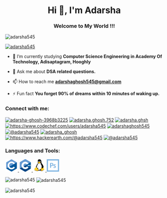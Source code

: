 <h1 align="center">Hi 👋, I'm Adarsha</h1>
<h3 align="center">Welcome to My World !!!</h3>

<p align="left"> <img src="https://komarev.com/ghpvc/?username=adarsha545&label=Profile%20views&color=0e75b6&style=flat" alt="adarsha545" /> </p>

<p align="left"> <a href="https://github.com/ryo-ma/github-profile-trophy"><img src="https://github-profile-trophy.vercel.app/?username=adarsha545" alt="adarsha545" /></a> </p>

- 🌱 I’m currently studying **Computer Science Engineering in Academy Of Technology, Adisaptagram, Hooghly**

- 💬 Ask me about **DSA related questions.**

- 📫 How to reach me **adarshaghosh545@gmail.com**

- ⚡ Fun fact **You forget 90% of dreams within 10 minutes of waking up.**

<h3 align="left">Connect with me:</h3>
<p align="left">
<a href="https://linkedin.com/in/adarsha-ghosh-3968b3225" target="blank"><img align="center" src="https://raw.githubusercontent.com/rahuldkjain/github-profile-readme-generator/master/src/images/icons/Social/linked-in-alt.svg" alt="adarsha-ghosh-3968b3225" height="30" width="40" /></a>
<a href="https://fb.com/adarsha.ghosh.752" target="blank"><img align="center" src="https://raw.githubusercontent.com/rahuldkjain/github-profile-readme-generator/master/src/images/icons/Social/facebook.svg" alt="adarsha.ghosh.752" height="30" width="40" /></a>
<a href="https://instagram.com/adarsha.ghsh" target="blank"><img align="center" src="https://raw.githubusercontent.com/rahuldkjain/github-profile-readme-generator/master/src/images/icons/Social/instagram.svg" alt="adarsha.ghsh" height="30" width="40" /></a>
<a href="https://www.codechef.com/users/https://www.codechef.com/users/adarsha545" target="blank"><img align="center" src="https://cdn.jsdelivr.net/npm/simple-icons@3.1.0/icons/codechef.svg" alt="https://www.codechef.com/users/adarsha545" height="30" width="40" /></a>
<a href="https://www.hackerrank.com/adarshaghosh545" target="blank"><img align="center" src="https://raw.githubusercontent.com/rahuldkjain/github-profile-readme-generator/master/src/images/icons/Social/hackerrank.svg" alt="adarshaghosh545" height="30" width="40" /></a>
<a href="https://codeforces.com/profile/@adarsha545" target="blank"><img align="center" src="https://raw.githubusercontent.com/rahuldkjain/github-profile-readme-generator/master/src/images/icons/Social/codeforces.svg" alt="@adarsha545" height="30" width="40" /></a>
<a href="https://www.leetcode.com/adarsha_ghosh" target="blank"><img align="center" src="https://raw.githubusercontent.com/rahuldkjain/github-profile-readme-generator/master/src/images/icons/Social/leet-code.svg" alt="adarsha_ghosh" height="30" width="40" /></a>
<a href="https://www.hackerearth.com/https://www.hackerearth.com/@adarsha545" target="blank"><img align="center" src="https://raw.githubusercontent.com/rahuldkjain/github-profile-readme-generator/master/src/images/icons/Social/hackerearth.svg" alt="https://www.hackerearth.com/@adarsha545" height="30" width="40" /></a>
<a href="https://auth.geeksforgeeks.org/user/@adarsha545" target="blank"><img align="center" src="https://raw.githubusercontent.com/rahuldkjain/github-profile-readme-generator/master/src/images/icons/Social/geeks-for-geeks.svg" alt="@adarsha545" height="30" width="40" /></a>
</p>

<h3 align="left">Languages and Tools:</h3>
<p align="left"> <a href="https://www.cprogramming.com/" target="_blank" rel="noreferrer"> <img src="https://raw.githubusercontent.com/devicons/devicon/master/icons/c/c-original.svg" alt="c" width="40" height="40"/> </a> <a href="https://www.w3schools.com/cpp/" target="_blank" rel="noreferrer"> <img src="https://raw.githubusercontent.com/devicons/devicon/master/icons/cplusplus/cplusplus-original.svg" alt="cplusplus" width="40" height="40"/> </a> <a href="https://www.linux.org/" target="_blank" rel="noreferrer"> <img src="https://raw.githubusercontent.com/devicons/devicon/master/icons/linux/linux-original.svg" alt="linux" width="40" height="40"/> </a> <a href="https://www.photoshop.com/en" target="_blank" rel="noreferrer"> <img src="https://raw.githubusercontent.com/devicons/devicon/master/icons/photoshop/photoshop-line.svg" alt="photoshop" width="40" height="40"/> </a> </p>

<p><img align="left" src="https://github-readme-stats.vercel.app/api/top-langs?username=adarsha545&show_icons=true&locale=en&layout=compact" alt="adarsha545" /></p>

<p>&nbsp;<img align="center" src="https://github-readme-stats.vercel.app/api?username=adarsha545&show_icons=true&locale=en" alt="adarsha545" /></p>

<p><img align="center" src="https://github-readme-streak-stats.herokuapp.com/?user=adarsha545&" alt="adarsha545" /></p>

